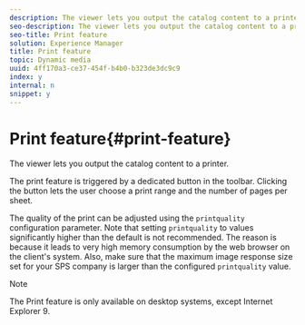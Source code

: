 ```yaml
---
description: The viewer lets you output the catalog content to a printer.
seo-description: The viewer lets you output the catalog content to a printer.
seo-title: Print feature
solution: Experience Manager
title: Print feature
topic: Dynamic media
uuid: 4ff170a3-ce37-454f-b4b0-b323de3dc9c9
index: y
internal: n
snippet: y
---
```


# Print feature{#print-feature}

The viewer lets you output the catalog content to a printer.

 The print feature is triggered by a dedicated button in the toolbar. Clicking the button lets the user choose a print range and the number of pages per sheet.

The quality of the print can be adjusted using the `printquality` configuration parameter. Note that setting `printquality` to values significantly higher than the default is not recommended. The reason is because it leads to very high memory consumption by the web browser on the client's system. Also, make sure that the maximum image response size set for your SPS company is larger than the configured `printquality` value.

>[!NOTE]
>
>The Print feature is only available on desktop systems, except Internet Explorer 9.

